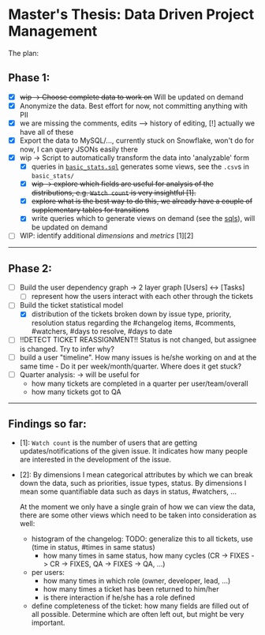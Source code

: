 # Master's Thesis: Data Driven Project Management

The plan:
## Phase 1:
- [x] ~~wip -> Choose complete data to work on~~ Will be updated on demand
- [x] Anonymize the data. Best effort for now, not committing anything with PII
- [x] we are missing the comments, edits --> history of editing, [!] actually we have all of these
- [x] Export the data to MySQL/..., currently stuck on Snowflake, won't do for now, I can query JSONs easily there
- [x] wip -> Script to automatically transform the data into 'analyzable' form
    - [x] queries in [`basic_stats.sql`](code/stat_queries.sql) generates some views, see the `.csv`s in `basic_stats/`
    - [x] ~~wip -> explore which fields are useful for analysis of the distributions, e.g. `Watch count` is very insightful [1].~~
    - [x] ~~explore what is the best way to do this, we already have a couple of supplementary tables for transitions~~
    - [x] write queries which to generate views on demand (see the [sqls](code/stat_queries.sql)), will be updated on demand
- [ ] WIP: identify additional _dimensions_ and _metrics_ [1][2]
-----------
## Phase 2:
- [ ] Build the user dependency graph -> 2 layer graph [Users] <-> [Tasks]
    - [ ] represent how the users interact with each other through the tickets
- [ ] Build the ticket statistical model
    - [x] distribution of the tickets broken down by issue type, priority, resolution status regarding the #changelog items, #comments, #watchers, #days to resolve, #days to date
- [ ] !!DETECT TICKET REASSIGNMENT!! Status is not changed, but assignee is changed. Try to infer why?
- [ ] build a user "timeline". How many issues is he/she working on and at the same time - Do it per week/month/quarter. Where does it get stuck?
- [ ] Quarter analysis: -> will be useful for
    - how many tickets are completed in a quarter per user/team/overall
    - how many tickets got to QA
-----------
## Findings so far:
- [1]: `Watch count` is the number of users that are getting updates/notifications of the given issue. It indicates how many people are interested in the development of the issue.
- [2]: By dimensions I mean categorical attributes by which we can break down the data, such as priorities, issue types, status. By dimensions I mean some quantifiable data such as days in status, #watchers, ...
    
    At the moment we only have a single grain of how we can view the data, there are some other views which need to be taken into consideration as well: 
    - histogram of the changelog: TODO: generalize this to all tickets, use (time in status, #times in same status)
        - how many times in same status, how many cycles (CR -> FIXES -> CR -> FIXES, QA -> FIXES -> QA, ...)
    - per users:
        - how many times in which role (owner, developer, lead, ...)
        - how many times a ticket has been returned to him/her
        - is there interaction if he/she has a role defined
    - define completeness of the ticket: how many fields are filled out of all possible. Determine which are often left out, but might be very important.

